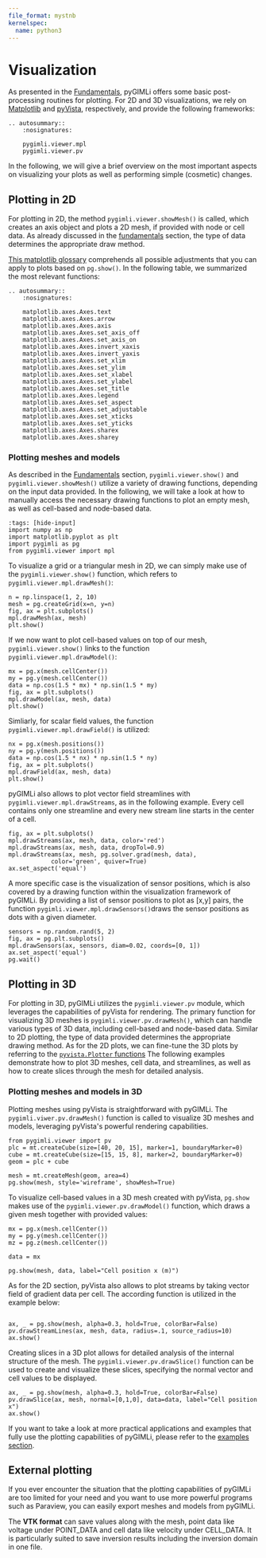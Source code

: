 ```yaml
---
file_format: mystnb
kernelspec:
  name: python3
---
```


# Visualization

As presented in the [Fundamentals](fundamentals.md), pyGIMLi offers some basic post-processing routines for plotting. For 2D and 3D visualizations, we rely on [Matplotlib](https://matplotlib.org/g) and [pyVista](https://docs.pyvista.org/), respectively, and provide the following frameworks:

```{eval-rst}
.. autosummary::
    :nosignatures:

    pygimli.viewer.mpl
    pygimli.viewer.pv
```

In the following, we will give a brief overview on the most important aspects on visualizing your plots as well as performing simple (cosmetic) changes.

## Plotting in 2D

For plotting in 2D, the method `pygimli.viewer.showMesh()` is called, which creates an axis object and plots a 2D mesh, if provided with node or cell data. As already discussed in the [fundamentals](visualization.md) section, the type of data determines the appropriate draw method.

[This matplotlib glossary](https://matplotlib.org/stable/api/axes_api.html) comprehends all possible adjustments that you can apply to plots based on `pg.show()`. In the following table, we summarized the most relevant functions:

```{eval-rst}
.. autosummary::
    :nosignatures:

    matplotlib.axes.Axes.text
    matplotlib.axes.Axes.arrow
    matplotlib.axes.Axes.axis
    matplotlib.axes.Axes.set_axis_off
    matplotlib.axes.Axes.set_axis_on
    matplotlib.axes.Axes.invert_xaxis
    matplotlib.axes.Axes.invert_yaxis
    matplotlib.axes.Axes.set_xlim
    matplotlib.axes.Axes.set_ylim
    matplotlib.axes.Axes.set_xlabel
    matplotlib.axes.Axes.set_ylabel
    matplotlib.axes.Axes.set_title
    matplotlib.axes.Axes.legend
    matplotlib.axes.Axes.set_aspect
    matplotlib.axes.Axes.set_adjustable
    matplotlib.axes.Axes.set_xticks
    matplotlib.axes.Axes.set_yticks
    matplotlib.axes.Axes.sharex
    matplotlib.axes.Axes.sharey

```


### Plotting meshes and models

As described in the [Fundamentals](fundamentals.md) section, `pygimli.viewer.show()` and `pygimli.viewer.showMesh()` utilize a variety of drawing functions, depending on the input data provided. In the following, we will take a look at how to manually access the necessary drawing functions to plot an empty mesh, as well as cell-based and node-based data.

```{code-cell}
:tags: [hide-input]
import numpy as np
import matplotlib.pyplot as plt
import pygimli as pg
from pygimli.viewer import mpl
```

To visualize a grid or a triangular mesh in 2D, we can simply make use of the `pygimli.viewer.show()` function, which refers to `pygimli.viewer.mpl.drawMesh()`:

```{code-cell}
n = np.linspace(1, 2, 10)
mesh = pg.createGrid(x=n, y=n)
fig, ax = plt.subplots()
mpl.drawMesh(ax, mesh)
plt.show()
```

If we now want to plot cell-based values on top of our mesh, `pygimli.viewer.show()` links to the function `pygimli.viewer.mpl.drawModel()`:

```{code-cell}
mx = pg.x(mesh.cellCenter())
my = pg.y(mesh.cellCenter())
data = np.cos(1.5 * mx) * np.sin(1.5 * my)
fig, ax = plt.subplots()
mpl.drawModel(ax, mesh, data)
plt.show()
```

Simliarly, for scalar field values, the function `pygimli.viewer.mpl.drawField()` is utilized:

```{code-cell}
nx = pg.x(mesh.positions())
ny = pg.y(mesh.positions())
data = np.cos(1.5 * nx) * np.sin(1.5 * ny)
fig, ax = plt.subplots()
mpl.drawField(ax, mesh, data)
plt.show()
```

pyGIMLi also allows to plot vector field streamlines with `pygimli.viewer.mpl.drawStreams`, as in the following example. Every cell contains only one streamline and every new stream line starts in the center of a cell.

```{code-cell}
fig, ax = plt.subplots()
mpl.drawStreams(ax, mesh, data, color='red')
mpl.drawStreams(ax, mesh, data, dropTol=0.9)
mpl.drawStreams(ax, mesh, pg.solver.grad(mesh, data),
            color='green', quiver=True)
ax.set_aspect('equal')
```

A more specific case is the visualization of sensor positions, which is also covered by a drawing function within the visualization framework of pyGIMLi. By providing a list of sensor positions to plot as [x,y] pairs, the function `pygimli.viewer.mpl.drawSensors()`draws the sensor positions as dots with a given diameter.

```{code-cell}
sensors = np.random.rand(5, 2)
fig, ax = pg.plt.subplots()
mpl.drawSensors(ax, sensors, diam=0.02, coords=[0, 1])
ax.set_aspect('equal')
pg.wait()
```


## Plotting in 3D

For plotting in 3D, pyGIMLi utilizes the `pygimli.viewer.pv` module, which leverages the capabilities of pyVista for rendering. The primary function for visualizing 3D meshes is `pygimli.viewer.pv.drawMesh()`, which can handle various types of 3D data, including cell-based and node-based data. Similar to 2D plotting, the type of data provided determines the appropriate drawing method. As for the 2D plots, we can fine-tune the 3D plots by referring to the [`pyvista.Plotter` functions](https://docs.pyvista.org/api/plotting/_autosummary/pyvista.plotter)
The following examples demonstrate how to plot 3D meshes, cell data, and streamlines, as well as how to create slices through the mesh for detailed analysis.

### Plotting meshes and models in 3D

Plotting meshes using pyVista is straightforward with pyGIMLi. The `pygimli.viwer.pv.drawMesh()` function is called to visualize 3D meshes and models, leveraging pyVista's powerful rendering capabilities.

```{code-cell}
from pygimli.viewer import pv
plc = mt.createCube(size=[40, 20, 15], marker=1, boundaryMarker=0)
cube = mt.createCube(size=[15, 15, 8], marker=2, boundaryMarker=0)
geom = plc + cube

mesh = mt.createMesh(geom, area=4)
pg.show(mesh, style='wireframe', showMesh=True)
```

To visualize cell-based values in a 3D mesh created with pyVista, `pg.show` makes use of the `pygimli.viewer.pv.drawModel()` function, which draws a given mesh together with provided values:

```{code-cell}
mx = pg.x(mesh.cellCenter())
my = pg.y(mesh.cellCenter())
mz = pg.z(mesh.cellCenter())

data = mx 

pg.show(mesh, data, label="Cell position x (m)")
```


As for the 2D section, pyVista also allows to plot streams by taking vector field of gradient data per cell. The according function is utilized in the example below:

```{code-cell}

ax, _ = pg.show(mesh, alpha=0.3, hold=True, colorBar=False)
pv.drawStreamLines(ax, mesh, data, radius=.1, source_radius=10)
ax.show()
```

Creating slices in a 3D plot allows for detailed analysis of the internal structure of the mesh. The `pygimli.viewer.pv.drawSlice()` function can be used to create and visualize these slices, specifying the normal vector and cell values to be displayed.

```{code-cell}
ax, _ = pg.show(mesh, alpha=0.3, hold=True, colorBar=False)
pv.drawSlice(ax, mesh, normal=[0,1,0], data=data, label="Cell position x")
ax.show()
```

If you want to take a look at more practical applications and examples that fully use the plotting capabilities of pyGIMLi, please refer to the [examples section](../examples/).

## External plotting

If you ever encounter the situation that the plotting capabilities of pyGIMLi are too limited for your need and you want to use more powerful programs such as Paraview, you can easily export meshes and models from pyGIMLi.

The **VTK format** can save values along with the mesh, point data like voltage under POINT_DATA and cell data like velocity under CELL_DATA. It is particularly suited to save inversion results including the inversion domain in one file.